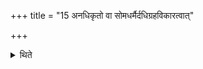 +++
title = "15 अनधिकृतो वा सोमधर्मैर्दधिग्रहविकारत्वात्"

+++

<details><summary>थिते</summary>

अनधिकृतो वा सोमधर्मैर्दधिग्रहविकारत्वात् १५
</details>
